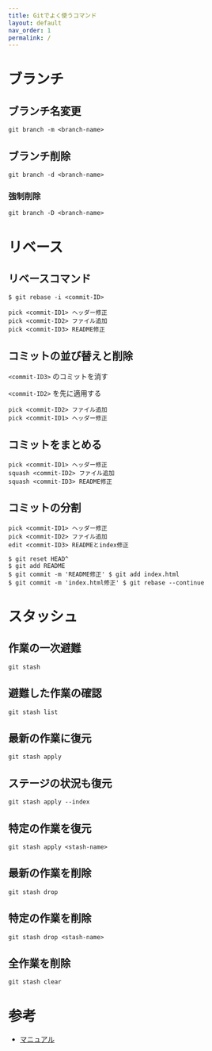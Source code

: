 ```yaml
---
title: Gitでよく使うコマンド
layout: default
nav_order: 1
permalink: /
---
```



# ブランチ

## ブランチ名変更
```
git branch -m <branch-name> 
```

## ブランチ削除
```
git branch -d <branch-name>
```

### 強制削除
```
git branch -D <branch-name>
```

# リベース

## リベースコマンド

```
$ git rebase -i <commit-ID>

pick <commit-ID1> ヘッダー修正
pick <commit-ID2> ファイル追加
pick <commit-ID3> README修正
```

## コミットの並び替えと削除
`<commit-ID3>` のコミットを消す 

`<commit-ID2>` を先に適用する 

```
pick <commit-ID2> ファイル追加 
pick <commit-ID1> ヘッダー修正
```

## コミットをまとめる

```
pick <commit-ID1> ヘッダー修正 
squash <commit-ID2> ファイル追加 
squash <commit-ID3> README修正
```

## コミットの分割

```
pick <commit-ID1> ヘッダー修正
pick <commit-ID2> ファイル追加
edit <commit-ID3> READMEとindex修正
```
```
$ git reset HEAD^
$ git add README
$ git commit -m 'README修正' $ git add index.html
$ git commit -m 'index.html修正' $ git rebase --continue
```

# スタッシュ

## 作業の一次避難
```
git stash
```

## 避難した作業の確認
```
git stash list
```

## 最新の作業に復元
```
git stash apply
```

## ステージの状況も復元
```
git stash apply --index
```

## 特定の作業を復元
```
git stash apply <stash-name>
```

## 最新の作業を削除
```
git stash drop
```

## 特定の作業を削除
```
git stash drop <stash-name>
```

## 全作業を削除
```
git stash clear
```

# 参考

* [マニュアル](https://git-scm.com/docs/user-manual.html)
